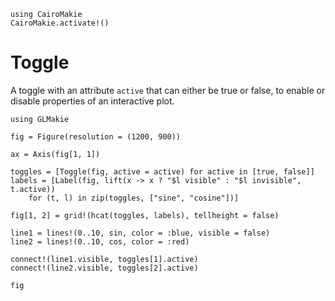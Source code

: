```@eval
using CairoMakie
CairoMakie.activate!()
```

# Toggle

A toggle with an attribute `active` that can either be true or false, to enable
or disable properties of an interactive plot.

```@example
using GLMakie

fig = Figure(resolution = (1200, 900))

ax = Axis(fig[1, 1])

toggles = [Toggle(fig, active = active) for active in [true, false]]
labels = [Label(fig, lift(x -> x ? "$l visible" : "$l invisible", t.active))
    for (t, l) in zip(toggles, ["sine", "cosine"])]

fig[1, 2] = grid!(hcat(toggles, labels), tellheight = false)

line1 = lines!(0..10, sin, color = :blue, visible = false)
line2 = lines!(0..10, cos, color = :red)

connect!(line1.visible, toggles[1].active)
connect!(line2.visible, toggles[2].active)

fig
```
